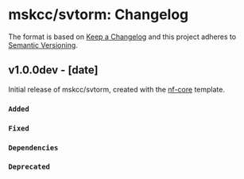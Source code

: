 # mskcc/svtorm: Changelog

The format is based on [Keep a Changelog](https://keepachangelog.com/en/1.0.0/)
and this project adheres to [Semantic Versioning](https://semver.org/spec/v2.0.0.html).

## v1.0.0dev - [date]

Initial release of mskcc/svtorm, created with the [nf-core](https://nf-co.re/) template.

### `Added`

### `Fixed`

### `Dependencies`

### `Deprecated`
